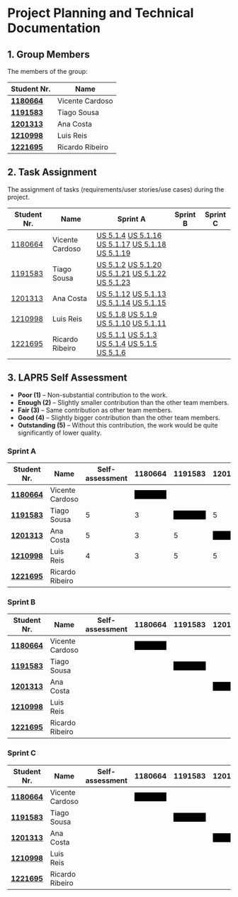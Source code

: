 # Project Planning and Technical Documentation

## 1. Group Members

The members of the group:

| Student Nr.                                     | Name            |
| ----------------------------------------------- | --------------- |
| **[1180664](team%20members/1180664/readme.md)** | Vicente Cardoso |
| **[1191583](team%20members/1191583/readme.md)** | Tiago Sousa     |
| **[1201313](team%20members/1201313/readme.md)** | Ana Costa       |
| **[1210998](team%20members/1210998/readme.md)** | Luis Reis       |
| **[1221695](team%20members/1221695/readme.md)** | Ricardo Ribeiro |

## 2. Task Assignment

The assignment of tasks (requirements/user stories/use cases) during the project.

| Student Nr.                                 | Name            | Sprint A                                                                                                                                                                                                                  | Sprint B | Sprint C |
| ------------------------------------------- | --------------- | ------------------------------------------------------------------------------------------------------------------------------------------------------------------------------------------------------------------------- | -------- | -------- |
| [1180664](team%20members/1180664/readme.md) | Vicente Cardoso | [US 5.1.4](sprint%20A/US_5.1.4/readme.md) [US 5.1.16](sprint%20A/US_5.1.16/readme.md) [US 5.1.17](sprint%20A/US_5.1.17/readme.md) [US 5.1.18](sprint%20A/US_5.1.18/readme.md) [US 5.1.19](sprint%20A/US_5.1.19/readme.md) |          |          |
| [1191583](team%20members/1191583/readme.md) | Tiago Sousa     | [US 5.1.2](sprint%20A/US_5.1.2/readme.md) [US 5.1.20](sprint%20A/US_5.1.20/readme.md) [US 5.1.21](sprint%20A/US_5.1.21/readme.md) [US 5.1.22](sprint%20A/US_5.1.22/readme.md) [US 5.1.23](sprint%20A/US_5.1.23/readme.md) |          |          |
| [1201313](team%20members/1201313/readme.md) | Ana Costa       | [US 5.1.12](sprint%20A/US_5.1.12/readme.md) [US 5.1.13](sprint%20A/US_5.1.13/readme.md) [US 5.1.14](sprint%20A/US_5.1.14/readme.md) [US 5.1.15](sprint%20A/US_5.1.15/readme.md)                                           |          |          |
| [1210998](team%20members/1210998/readme.md) | Luis Reis       | [US 5.1.8](sprint%20A/US_5.1.8/readme.md) [US 5.1.9](sprint%20A/US_5.1.9/readme.md) [US 5.1.10](sprint%20A/US_5.1.10/readme.md) [US 5.1.11](sprint%20A/US_5.1.11/readme.md)                                               |          |          |
| [1221695](team%20members/1221695/readme.md) | Ricardo Ribeiro | [US 5.1.1](sprint%20A/US_5.1.1/readme.md) [US 5.1.3](sprint%20A/US_5.1.3/readme.md) [US 5.1.4](sprint%20A/US_5.1.4/readme.md) [US 5.1.5](sprint%20A/US_5.1.5/readme.md) [US 5.1.6](sprint%20A/US_5.1.6/readme.md)         |          |

## 3. LAPR5 Self Assessment

- **Poor (1)** – Non-substantial contribution to the work.
- **Enough (2)** – Slightly smaller contribution than the other team members.
- **Fair (3)** – Same contribution as other team members.
- **Good (4)** – Slightly bigger contribution than the other team members.
- **Outstanding (5)** – Without this contribution, the work would be quite significantly of lower quality.

### Sprint A

| Student Nr.                                     | Name            | Self-assessment | 1180664                                                        | 1191583                                                        | 1201313                                                        | 1210998                                                        | 1221695                                                        |
| ----------------------------------------------- | --------------- | --------------- | -------------------------------------------------------------- | -------------------------------------------------------------- | -------------------------------------------------------------- | -------------------------------------------------------------- | -------------------------------------------------------------- |
| **[1180664](team%20members/1180664/readme.md)** | Vicente Cardoso |                 | <div style="background-color:black; color:black">Blocked</div> |                                                                |                                                                |                                                                |                                                                |
| **[1191583](team%20members/1191583/readme.md)** | Tiago Sousa     |     5            | 3                                                               | <div style="background-color:black; color:black">Blocked</div> |                5                                                |       4                                                         |3                                                                |
| **[1201313](team%20members/1201313/readme.md)** | Ana Costa       |   5              |        3                                                        |     5                                                           | <div style="background-color:black; color:black">Blocked</div> |                      4                                          |     3                                                           |
| **[1210998](team%20members/1210998/readme.md)** | Luis Reis       |       4          |        3                                                        |  5                                                             |                                                     5      | <div style="background-color:black; color:black">Blocked</div> |                 3                                               |
| **[1221695](team%20members/1221695/readme.md)** | Ricardo Ribeiro |                 |                                                                |                                                                |                                                                |                                                                | <div style="background-color:black; color:black">Blocked</div> |

### Sprint B

| Student Nr.                                     | Name            | Self-assessment | 1180664                                                        | 1191583                                                        | 1201313                                                        | 1210998                                                        | 1221695                                                        |
| ----------------------------------------------- | --------------- | --------------- | -------------------------------------------------------------- | -------------------------------------------------------------- | -------------------------------------------------------------- | -------------------------------------------------------------- | -------------------------------------------------------------- |
| **[1180664](team%20members/1180664/readme.md)** | Vicente Cardoso |                 | <div style="background-color:black; color:black">Blocked</div> |                                                                |                                                                |                                                                |                                                                |
| **[1191583](team%20members/1191583/readme.md)** | Tiago Sousa     |                 |                                                                | <div style="background-color:black; color:black">Blocked</div> |                                                                |                                                                |                                                                |
| **[1201313](team%20members/1201313/readme.md)** | Ana Costa       |                 |                                                                |                                                                | <div style="background-color:black; color:black">Blocked</div> |                                                                |                                                                |
| **[1210998](team%20members/1210998/readme.md)** | Luis Reis       |                 |                                                                |                                                                |                                                                | <div style="background-color:black; color:black">Blocked</div> |                                                                |
| **[1221695](team%20members/1221695/readme.md)** | Ricardo Ribeiro |                 |                                                                |                                                                |                                                                |                                                                | <div style="background-color:black; color:black">Blocked</div> |

### Sprint C

| Student Nr.                                     | Name            | Self-assessment | 1180664                                                        | 1191583                                                        | 1201313                                                        | 1210998                                                        | 1221695                                                        |
| ----------------------------------------------- | --------------- | --------------- | -------------------------------------------------------------- | -------------------------------------------------------------- | -------------------------------------------------------------- | -------------------------------------------------------------- | -------------------------------------------------------------- |
| **[1180664](team%20members/1180664/readme.md)** | Vicente Cardoso |                 | <div style="background-color:black; color:black">Blocked</div> |                                                                |                                                                |                                                                |                                                                |
| **[1191583](team%20members/1191583/readme.md)** | Tiago Sousa     |                 |                                                                | <div style="background-color:black; color:black">Blocked</div> |                                                                |                                                                |                                                                |
| **[1201313](team%20members/1201313/readme.md)** | Ana Costa       |                 |                                                                |                                                                | <div style="background-color:black; color:black">Blocked</div> |                                                                |                                                                |
| **[1210998](team%20members/1210998/readme.md)** | Luis Reis       |                 |                                                                |                                                                |                                                                | <div style="background-color:black; color:black">Blocked</div> |                                                                |
| **[1221695](team%20members/1221695/readme.md)** | Ricardo Ribeiro |                 |                                                                |                                                                |                                                                |                                                                | <div style="background-color:black; color:black">Blocked</div> |
